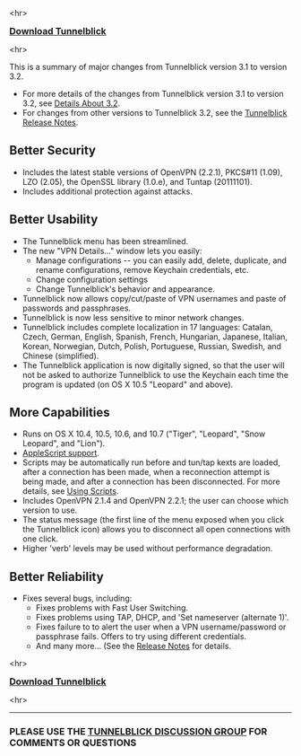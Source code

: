 

&lt;hr&gt;


<font size='3'><b><a href='http://code.google.com/p/tunnelblick/wiki/DownloadsEntry?tm=2'>Download Tunnelblick</a></b></font>


&lt;hr&gt;



This is a summary of major changes from Tunnelblick version 3.1 to version 3.2.
  * For more details of the changes from Tunnelblick version 3.1 to version 3.2, see [Details About 3.2](cThreeOneToThreeTwoChanges.md).
  * For changes from other versions to Tunnelblick 3.2, see the [Tunnelblick Release Notes](RlsNotes.md).

## Better Security ##
  * Includes the latest stable versions of OpenVPN (2.2.1), PKCS#11 (1.09), LZO (2.05), the OpenSSL library (1.0.e), and Tuntap (20111101).
  * Includes additional protection against attacks.

## Better Usability ##
  * The Tunnelblick menu has been streamlined.
  * The new "VPN Details…" window lets you easily:
    * Manage configurations -- you can easily add, delete, duplicate, and rename configurations, remove Keychain credentials, etc.
    * Change configuration settings
    * Change Tunnelblick's behavior and appearance.
  * Tunnelblick now allows copy/cut/paste of VPN usernames and paste of passwords and passphrases.
  * Tunnelblick is now less sensitive to minor network changes.
  * Tunnelblick includes complete localization in 17 languages: Catalan, Czech, German, English, Spanish, French, Hungarian, Japanese, Italian, Korean, Norwegian, Dutch, Polish, Portuguese, Russian, Swedish, and Chinese (simplified).
  * The Tunnelblick application is now digitally signed, so that the user will not be asked to authorize Tunnelblick to use the Keychain each time the program is updated (on OS X 10.5 "Leopard" and above).

## More Capabilities ##
  * Runs on OS X 10.4, 10.5, 10.6, and 10.7 ("Tiger", "Leopard", "Snow Leopard", and "Lion").
  * [AppleScript support](cAppleScriptSupport.md).
  * Scripts may be automatically run before and tun/tap kexts are loaded, after a connection has been made, when a reconnection attempt is being made, and after a connection has been disconnected. For more details, see [Using Scripts](cUsingScripts.md).
  * Includes OpenVPN 2.1.4 and OpenVPN 2.2.1; the user can choose which version to use.
  * The status message (the first line of the menu exposed when you click the Tunnelblick icon) allows you to disconnect all open connections with one click.
  * Higher 'verb' levels may be used without performance degradation.

## Better Reliability ##
  * Fixes several bugs, including:
    * Fixes problems with Fast User Switching.
    * Fixes problems using TAP, DHCP, and 'Set nameserver (alternate 1)'.
    * Fixes failure to to alert the user when a VPN username/password or passphrase fails. Offers to try using different credentials.
    * And many more… (See the [Release Notes](RlsNotes.md) for details.



&lt;hr&gt;


<font size='3'><b><a href='http://code.google.com/p/tunnelblick/wiki/DownloadsEntry?tm=2'>Download Tunnelblick</a></b></font>


&lt;hr&gt;




---


### PLEASE USE THE [TUNNELBLICK DISCUSSION GROUP](https://groups.google.com/forum/#!forum/tunnelblick-discuss) FOR COMMENTS OR QUESTIONS
